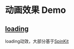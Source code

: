 # 动画效果 Demo

## [loading](https://github.com/NicholasNC/animation_demo/tree/master/loading)
loading动效，大部分基于[SpinKit](https://github.com/tobiasahlin/SpinKit)






